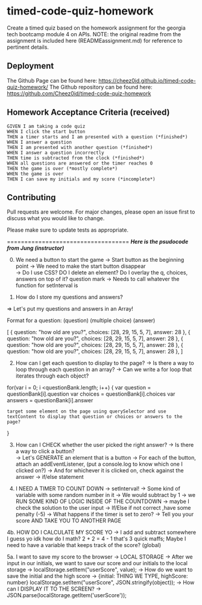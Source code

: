 # timed-code-quiz-homework
 Create a timed quiz based on the homework assignment for the georgia tech bootcamp module 4 on APIs.  NOTE: the original readme from the assignment is included here (READMEassignment.md) for reference to pertinent details.

## Deployment
The Github Page can be found here:
https://cheez0id.github.io/timed-code-quiz-homework/
The Github repository can be found here:
https://github.com/Cheez0id/timed-code-quiz-homework

## Homework Acceptance Criteria (received)

```
GIVEN I am taking a code quiz
WHEN I click the start button
THEN a timer starts and I am presented with a question (*finished*)
WHEN I answer a question
THEN I am presented with another question (*finished*)
WHEN I answer a question incorrectly
THEN time is subtracted from the clock (*finished*)
WHEN all questions are answered or the timer reaches 0
THEN the game is over (*mostly complete*)
WHEN the game is over
THEN I can save my initials and my score (*incomplete*)
```




## Contributing
Pull requests are welcome. For major changes, please open an issue first to discuss what you would like to change.

Please make sure to update tests as appropriate.



===================================
 ***Here is the psudocode from Jung (instructor)***

 0. We need a button to start the game
   -> Start button as the beginning point
   -> We need to make the start button disappear  
    -> Do I use CSS? DO I delete an element? Do I overlay the q, choices, answers on top of it? question mark
   -> Needs to call whatever the function for setInterval is

1. How do I store my questions and answers?

=> Let's put my questions and answers in an Array!

Format for a question:
(question)
(multiple choice)
(answer)

[
{
question: "how old are you?",
choices: [28, 29, 15, 5, 7],
answer: 28
},
{
question: "how old are you?",
choices: [28, 29, 15, 5, 7],
answer: 28
},
{
question: "how old are you?",
choices: [28, 29, 15, 5, 7],
answer: 28
},
{
question: "how old are you?",
choices: [28, 29, 15, 5, 7],
answer: 28
},
]

2. How can I get each question to display to the page?
   -> Is there a way to loop through each question in an array?
   -> Can we write a for loop that iterates through each object?

for(var i = 0; i <questionBank.length; i++) {
var question = questionBank[i].question
var choices = questionBank[i].choices
var answers = questionBank[i].answer

    target some element on the page using querySelector and use textContent to display that question or choices or answers to the page?

}

3. How can I CHECK whether the user picked the right answer?
   -> Is there a way to click a button?  
    -> Let's GENERATE an element that is a button
   -> For each of the button, attach an addEventListener,
   (put a console.log to know which one I clicked on?)
   -> And for whichever it is clicked on, check against the answer
   -> if/else statement

4. I NEED A TIMER TO COUNT DOWN
   -> setInterval!
   -> Some kind of variable with some random number in it
   -> We would subtract by 1
   -> we RUN SOME KIND OF LOGIC INSIDE OF THE COUNTDOWN
   -> maybe I check the solution to the user input
   -> If/Else if not correct ,have some penalty (-5)
   -> What happens if the timer is set to zero?
   -> Tell you your score AND TAKE YOU TO ANOTHER PAGE

4b. HOW DO I CALCULATE MY SCORE YO
-> I add and subtract somewhere I guess yo idk how do I math? 2 + 2 = 4 - 1 that's 3 quick maffs;
    Maybe I need to have a variable that keeps track of the score? (global)

5a. I want to save my score to the browser
-> LOCAL STORAGE
-> After we input in our initials, we want to save our score and our initials to the local storage
-> localStorage.setItem("userScore", value);
-> How do we want to save the initial and the high score
-> {initial: THING WE TYPE, highScore: number}
localStorage.setItem("userScore", JSON.stringify(object));
-> How can I DISPLAY IT TO THE SCREEN?
    -> JSON.parse(localStorage.getItem('userScore'));